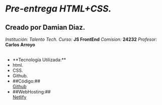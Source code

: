 # ***Pre-entrega HTML+CSS.***

## Creado por Damian Diaz.
*Institución: Talento Tech.*
*Curso:* **JS FrontEnd** 
*Comision:* **24232**
*Profesor:* **Carlos Arroyo**
<ul>
<br>
<li>**Tecnología Utilizada:**</li> 
   <li>html.</li>
   <li>CSS.</li>
   <li>Github.</li>
<li>##Código:##</li>
    <a href ="https://github.com/damiancd/SIG.git">Github</a>
<li>##WebHosting:##</li>
    <a href ="https://sig-papelera.netlify.app/">Netlify<a>
</ul>
